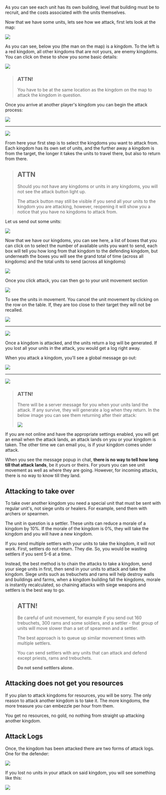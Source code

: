 
As you can see each unit has its own building, level that building must be to recruit, and the costs associated with the units themselves.

Now that we have some units, lets see how we attack, first lets look at the map:

<div class="mb-4">
    <a href="/storage/info/attacking-kingdoms/images/kingdoms-on-map.png" class="glightbox">
        <img src="/storage/info/attacking-kingdoms/images/kingdoms-on-map.png" class="img-fluid" />
    </a>
</div>

As you can see, below you (the man on the map) is a kingdom. To the left is a red kingdom, all other kingdoms that are not
yours, are enemy kingdoms. You can click on these to show you some basic details:

<div class="mb-4">
    <a href="/storage/info/attacking-kingdoms/images/enemy-kingdom-details.png" class="glightbox">
        <img src="/storage/info/attacking-kingdoms/images/enemy-kingdom-details.png" class="img-fluid" />
    </a>
</div>

> ### ATTN!
> 
> You have to be at the same location as the kingdom on the map to attack the kingdom in question.


Once you arrive at another player's kingdom you can begin the attack process:

<div class="mb-4">
    <a href="/storage/info/attacking-kingdoms/images/attack-button.png" class="glightbox">
        <img src="/storage/info/attacking-kingdoms/images/attack-button.png" class="img-fluid" />
    </a>
</div>

<hr />

<div class="mb-4">
    <a href="/storage/info/attacking-kingdoms/images/attack-dialogue.png" class="glightbox">
        <img src="/storage/info/attacking-kingdoms/images/attack-dialogue.png" class="img-fluid" />
    </a>
</div>

From here your first step is to select the kingdoms you want to attack from. Each kingdom has its own set of units, 
and the further away a kingdom is from the target, the longer it takes the units to travel there, but also to return from there.

> ## ATTN
> 
> Should you not have any kingdoms or units in any kingdoms, you will not see the
> attack button light up.
> 
> The attack button may still be visible if you send all your units to the kingdom you are attacking,
> however, reopening it will show you a notice that you have no kingdoms to attack from.

Let us send out some units:

<div class="mb-4">
    <a href="/storage/info/attacking-kingdoms/images/unit-selection.png" class="glightbox">
        <img src="/storage/info/attacking-kingdoms/images/unit-selection.png" class="img-fluid" />
    </a>
</div>

Now that we have our kingdoms, you can see here, a list of boxes that you can click on to select the number of available units you want to send, each box will tell you how long from that kingdom to the defending kingdom, but underneath the boxes you will see the grand total of time (across all kingdoms) and the total units to send (across all kingdoms)

<div class="mb-4">
    <a href="/storage/info/attacking-kingdoms/images/units-selected.png" class="glightbox">
        <img src="/storage/info/attacking-kingdoms/images/units-selected.png" class="img-fluid" />
    </a>
</div>

Once you click attack, you can then go to your unit movement section

<div class="mb-4">
    <a href="/storage/info/attacking-kingdoms/images/unit-movement.png" class="glightbox">
        <img src="/storage/info/attacking-kingdoms/images/unit-movement.png" class="img-fluid" />
    </a>
</div>

To see the units in movement. You cancel the unit movement by clicking on the row on the table. If, they are too close to their target they will not be recalled.

<div class="mb-4">
    <a href="/storage/info/attacking-kingdoms/images/unit-movement-table.png" class="glightbox">
        <img src="/storage/info/attacking-kingdoms/images/unit-movement-table.png" class="img-fluid" />
    </a>
</div>

<hr />

<div class="mb-4">
    <a href="/storage/info/attacking-kingdoms/images/recall-dialogue.png" class="glightbox">
        <img src="/storage/info/attacking-kingdoms/images/recall-dialogue.png" class="img-fluid" />
    </a>
</div>

Once a kingdom is attacked, and the units return a log will be generated. If you lost all your units in the attack, you would get a log right away.

When you attack a kingdom, you&#39;ll see a global message go out:

<div class="mb-4">
    <a href="/storage/info/attacking-kingdoms/images/global-message.png" class="glightbox">
        <img src="/storage/info/attacking-kingdoms/images/global-message.png" class="img-fluid" />
    </a>
</div>

<hr />

<div class="mb-4">
    <a href="/storage/info/attacking-kingdoms/images/global-message-with-attack.png" class="glightbox">
        <img src="/storage/info/attacking-kingdoms/images/global-message-with-attack.png" class="img-fluid" />
    </a>
</div>

> ### ATTN!
> 
> There will be a server message for you when your units land the attack. If any survive, they will generate a log when they return. In the below image you can see
> them returning after their attack:
> 
> <div class="mb-4">
>    <a href="/storage/info/attacking-kingdoms/images/units-returning.png" class="glightbox">
>        <img src="/storage/info/attacking-kingdoms/images/units-returning.png" class="img-fluid" />
>    </a>
> </div>


If you are not online and have the appropriate settings enabled, you will get an email when the attack lands, an attack lands on you or your kingdom is taken. The other time we can email you,
is if your kingdom comes under attack.

When you see the message popup in chat, **there is no way to tell how long till that attack lands**, be it yours or theirs. For yours you can see unit movement as well as where
they are going. However, for incoming attacks, there is no way to know till they land.

## Attacking to take over

To take over another kingdom you need a special unit that must be sent with regular unit&#39;s, not siege units or healers. For example, send them with archers or spearmen.

The unit in question is a settler. These units can reduce a morale of a kingdom by 10%. If the morale of the kingdom is 0%, they will take the kingdom and you will have a new kingdom.

If you send multiple settlers with your units to take the kingdom, it will not work. First, settlers do not return. They die. So, you would be wasting settlers if you sent 5-6 at a time.

Instead, the best method is to chain the attacks to take a kingdom, send your siege units in first, then send in your units to attack and take the kingdom. Siege units such as trebuchets and rams will help destroy walls and buildings and farms, when a kingdom building fall the kingdoms, morale is instantly recalculated, so chaining attacks with siege weapons and settlers is the best way to go.

> ## ATTN!
> 
> Be careful of unit movement, for example if you send out 160 trebuchets, 300 rams and some soldiers, and a settler - that group of units will move slower than 
> a set of spearmen and a settler.
> 
> The best approach is to queue up similar movement times with multiple settlers.
> 
> You can send settlers with any units that can attack and defend except priests, rams and trebuchets.
> 
> **Do not send settlers alone.**

## Attacking does not get you resources

If you plan to attack kingdoms for resources, you will be sorry. The only reason to attack another kingdom is to take it. The more kingdoms, the more treasure you can embezzle per hour from them.

You get no resources, no gold, no nothing from straight up attacking another kingdom.

## Attack Logs

Once, the kingdom has been attacked there are two forms of attack logs. One for the defender:

<div class="mb-4">
    <a href="/storage/info/attacking-kingdoms/images/kingdom-attacked.png" class="glightbox">
        <img src="/storage/info/attacking-kingdoms/images/kingdom-attacked.png" class="img-fluid" />
    </a>
</div>

If you lost no units in your attack on said kingdom, you will see something like this:

<div class="mb-4">
    <a href="/storage/info/attacking-kingdoms/images/lost-no-units.png" class="glightbox">
        <img src="/storage/info/attacking-kingdoms/images/lost-no-units.png" class="img-fluid" />
    </a>
</div>
